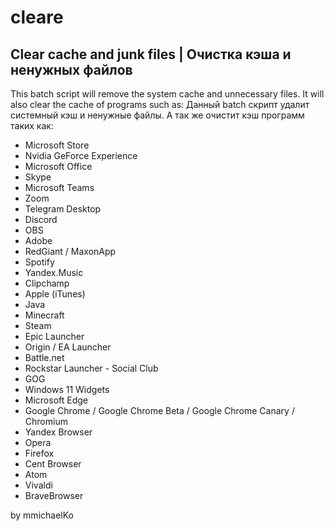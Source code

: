 # cleare
## Clear cache and junk files | Очистка кэша и ненужных файлов

This batch script will remove the system cache and unnecessary files. It will also clear the cache of programs such as:
Данный batch скрипт удалит системный кэш и ненужные файлы. А так же очистит кэш программ таких как:
- Microsoft Store
- Nvidia GeForce Experience
- Microsoft Office
- Skype
- Microsoft Teams
- Zoom
- Telegram Desktop
- Discord
- OBS
- Adobe
- RedGiant / MaxonApp
- Spotify
- Yandex.Music
- Clipchamp
- Apple (iTunes)
- Java
- Minecraft
- Steam
- Epic Launcher
- Origin / EA Launcher
- Battle.net
- Rockstar Launcher - Social Club
- GOG
- Windows 11 Widgets
- Microsoft Edge
- Google Chrome / Google Chrome Beta / Google Chrome Canary / Chromium
- Yandex Browser
- Opera
- Firefox
- Cent Browser
- Atom
- Vivaldi
- BraveBrowser

by mmichaelKo
